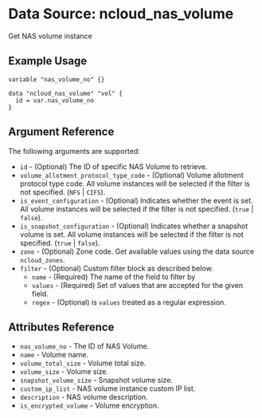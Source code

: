 # Data Source: ncloud_nas_volume

Get NAS volume instance

## Example Usage

```hcl
variable "nas_volume_no" {}

data "ncloud_nas_volume" "vol" {
  id = var.nas_volume_no
}
```

## Argument Reference

The following arguments are supported:

* `id` - (Optional) The ID of specific NAS Volume to retrieve.
* `volume_allotment_protocol_type_code` - (Optional) Volume allotment protocol type code. All volume instances will be selected if the filter is not specified. (`NFS` | `CIFS`).
* `is_event_configuration` - (Optional) Indicates whether the event is set. All volume instances will be selected if the filter is not specified. (`true` | `false`).
* `is_snapshot_configuration` - (Optional) Indicates whether a snapshot volume is set. All volume instances will be selected if the filter is not specified. (`true` | `false`).
* `zone` - (Optional) Zone code. Get available values using the data source `ncloud_zones`.
* `filter` - (Optional) Custom filter block as described below.
  * `name` - (Required) The name of the field to filter by
  * `values` - (Required) Set of values that are accepted for the given field.
  * `regex` - (Optional) is `values` treated as a regular expression.
  
## Attributes Reference

* `nas_volume_no` - The ID of NAS Volume.
* `name` - Volume name.
* `volume_total_size` - Volume total size.
* `volume_size` - Volume size.
* `snapshot_volume_size` - Snapshot volume size.
* `custom_ip_list` - NAS volume instance custom IP list.
* `description` - NAS volume description.
* `is_encrypted_volume` - Volume encryption. 
